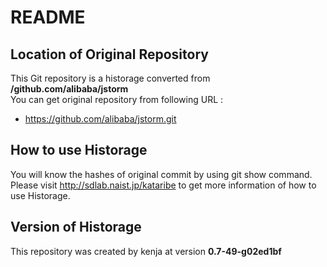 # README
## Location of Original Repository
This Git repository is a historage converted from **/github.com/alibaba/jstorm**  
You can get original repository from following URL :

- https://github.com/alibaba/jstorm.git

## How to use Historage
You will know the hashes of original commit by using git show command.  
Please visit <http://sdlab.naist.jp/kataribe> to get more information of how to use Historage.

## Version of Historage
This repository was created by kenja at version **0.7-49-g02ed1bf**
